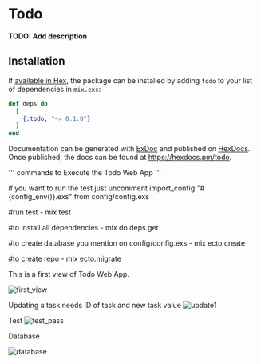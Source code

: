 # Todo

**TODO: Add description**

## Installation

If [available in Hex](https://hex.pm/docs/publish), the package can be installed
by adding `todo` to your list of dependencies in `mix.exs`:

```elixir
def deps do
  [
    {:todo, "~> 0.1.0"}
  ]
end
```

Documentation can be generated with [ExDoc](https://github.com/elixir-lang/ex_doc)
and published on [HexDocs](https://hexdocs.pm). Once published, the docs can
be found at <https://hexdocs.pm/todo>.

'''
commands to Execute the Todo Web App
'''

if you want to run the test just uncomment import_config "#{config_env()}.exs" from config/config.exs

#run test  - mix test

#to install all dependencies  - mix do deps.get 

#to create database you mention on config/config.exs   - mix ecto.create 

#to create repo   - mix ecto.migrate


This is a first view of Todo Web App.

![first_view](https://user-images.githubusercontent.com/60865755/207637044-37fb46e4-2133-4860-acaf-5145472ff36b.PNG)

Updating a task needs ID of task and new task value 
![update1](https://user-images.githubusercontent.com/60865755/207637081-15673f21-5bfc-42f7-9b60-fd5e38e8050f.PNG)

Test 
![test_pass](https://user-images.githubusercontent.com/60865755/207637115-d8d3f4fb-6dd1-48aa-b7a5-58411c13494f.PNG)

Database

![database](https://user-images.githubusercontent.com/60865755/207637132-70a4d31c-df62-4c1b-a385-4188f86609dc.PNG)

